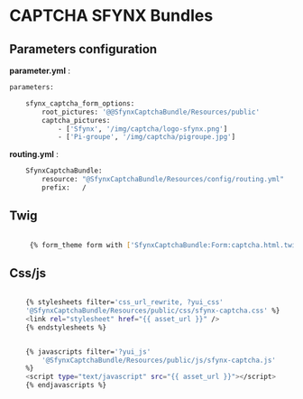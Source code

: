 ﻿CAPTCHA SFYNX Bundles
=====================


## Parameters configuration
**parameter.yml** : 

``` bash
parameters:

    sfynx_captcha_form_options:
        root_pictures: '@@SfynxCaptchaBundle/Resources/public'
        captcha_pictures:
            - ['Sfynx', '/img/captcha/logo-sfynx.png']
            - ['Pi-groupe', '/img/captcha/pigroupe.jpg']
```

**routing.yml** : 

``` bash
    SfynxCaptchaBundle:
        resource: "@SfynxCaptchaBundle/Resources/config/routing.yml"
        prefix:   /
```

## Twig

``` bash
    
     {% form_theme form with ['SfynxCaptchaBundle:Form:captcha.html.twig'] %}

```

## Css/js

``` bash
    
    {% stylesheets filter='css_url_rewrite, ?yui_css'
    '@SfynxCaptchaBundle/Resources/public/css/sfynx-captcha.css' %}
    <link rel="stylesheet" href="{{ asset_url }}" />
    {% endstylesheets %}


    {% javascripts filter='?yui_js'
        '@SfynxCaptchaBundle/Resources/public/js/sfynx-captcha.js'
    %}
    <script type="text/javascript" src="{{ asset_url }}"></script>
    {% endjavascripts %}

```

